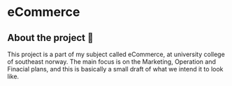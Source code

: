 # eCommerce
## About the project :school:
This project is a part of my subject called eCommerce, at university college of southeast norway. The main focus is on the Marketing, Operation and Finacial plans, and this is basically a small draft of what we intend it to look like.
